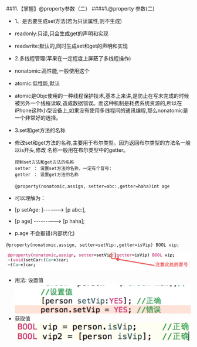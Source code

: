 ##11.【掌握】@property参数（二）
####1.@property 参数(二)
* 1、是否要生成set方法(若为只读属性,则不生成)
 * readonly:只读,只会生成get的声明和实现
 * readwrite:默认的,同时生成set和get的声明和实现

* 2.多线程管理(苹果在一定程度上屏蔽了多线程操作)
 * nonatomic:高性能,一般使用这个
 * atomic:低性能,默认

 * atomic是Objc使用的一种线程保护技术,基本上来讲,是防止在写未完成的时候被另外一个线程读取,造成数据错误。而这种机制是耗费系统资源的,所以在iPhone这种小型设备上,如果没有使用多线程间的通讯编程,那么nonatomic是一个非常好的选择。

* 3.set和get方法的名称
 * 修改set和get方法的名称,主要用于布尔类型。因为返回布尔类型的方法名一般以is开头,修改 名称一般用在布尔类型中的getter。

   ```objc
   控制set方法和get方法的名称
   setter ： 设置set方法的名称，一定有个冒号:
   getter ： 设置get方法的名称

   @property(nonatomic,assign, setter=abc:,getter=haha)int age

   ```
* 可以理解为：
 * [p setAge: ]------> [p abc:],
 * [p age] ---------> [p haha];
 * p.age 不会报错(内部优化)

  ```objc
@property(nonatomic,assign, setter=setVip:,getter=isVip) BOOL vip;
```
![](image1/11.1.png)

* 用法: 设置值
![](image1/11.2.png)
* 获取值
![](image1/11.3.png)











